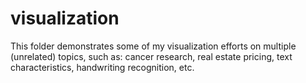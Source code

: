 # visualization

This folder demonstrates some of my visualization efforts on multiple (unrelated) topics, such as: cancer research, real estate pricing, text characteristics, handwriting recognition, etc. 
